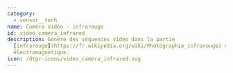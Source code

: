 ```yaml
---
category: 
  - sensor__tech
name: Caméra vidéo - infrarouge
id: video_camera_infrared
description: Génère des séquences vidéo dans la partie
  [infrarouge](https://fr.wikipedia.org/wiki/Photographie_infrarouge) du spectre
  électromagnétique.
icon: /dtpr-icons/video_camera_infrared.svg
---
```

